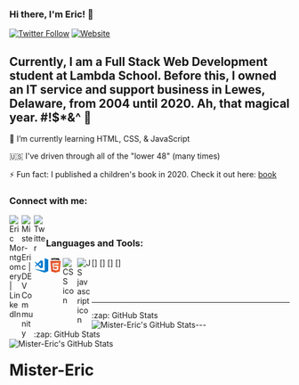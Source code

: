 ### Hi there, I'm Eric! 👋

[![Twitter Follow](https://img.shields.io/twitter/follow/Lullaby4D?color=1DA1F2&logo=twitter&style=for-the-badge&url=https://twitter.com/Lullaby4D)](https://twitter.com/Lullaby4D)
[![Website](https://img.shields.io/website?label=Lullaby4MyDemons.com&style=for-the-badge&url=https%3A%2F%2Flullaby4mydemons.com)](https://lullaby4mydemons.com)

## Currently, I am a Full Stack Web Development student at Lambda School. Before this, I owned an IT service and support business in Lewes, Delaware, from 2004 until 2020. Ah, that magical year. #!$*&^ 🥴
 
🌱 I’m currently learning HTML, CSS, & JavaScript

🇺🇸  I've driven through all of the "lower 48" (many times)

⚡ Fun fact: I published a children's book in 2020. Check it out here: [book]




### Connect with me:
[<img align="left" alt="Eric Montgomery | LinkedIn" width="22px" src="https://cdn.jsdelivr.net/npm/simple-icons@v3/icons/linkedin.svg" />][linkedin]
[<img align="left" alt="Mister-Eric | DEV Community" width="22px" src="https://d2fltix0v2e0sb.cloudfront.net/dev-badge.svg" />][devcommunity]
[<img align="left" alt="Twitter" width="22px" src="https://img.icons8.com/color/48/000000/twitter--v2.png"/>][twitter]

<br />

### Languages and Tools:

[<img align="left" alt="Visual Studio Code" width="26px" src="https://raw.githubusercontent.com/github/explore/80688e429a7d4ef2fca1e82350fe8e3517d3494d/topics/visual-studio-code/visual-studio-code.png" />]
[<img align="left" alt="HTML5 icon" width="26px" src="https://raw.githubusercontent.com/github/explore/80688e429a7d4ef2fca1e82350fe8e3517d3494d/topics/html/html.png" />]
[<img align="left" alt="CSS icon" width="26px" src="https://img.icons8.com/color/48/000000/css3.png"/>]
[<img align="left" alt="JS javascript icon" width="26px" src="https://img.icons8.com/color/48/000000/javascript.png"/>]

<br />
<br />

---
<summary>:zap: GitHub Stats</summary>
<img align="left" alt="Mister-Eric's GitHub Stats" src="https://github-readme-stats.mister-eric.vercel.app/api?username=Mister-Eric&show_icons=true&hide_border=true" />
---
<summary>:zap: GitHub Stats</summary>

  <img align="left" alt="Mister-Eric's GitHub Stats" src="https://github-readme-stats.mister-eric.vercel.app/api?username=Mister-Eric&show_icons=true&hide_border=true" />

[website]: https://l4md.com
[book]: https://amzn.to/2X6mhAm
[twitter]: https://twitter.com/Lullaby4D
[linkedin]: https://linkedin.com/in/mrericmontgomery/
[devcommunity]: https://dev.to/mistereric


# Mister-Eric
